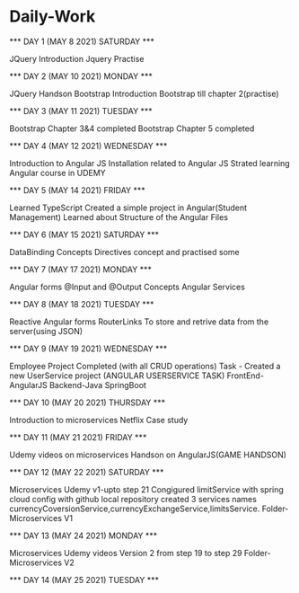 # Daily-Work

*** DAY 1 (MAY 8 2021) SATURDAY ***

JQuery Introduction
Jquery Practise 

*** DAY 2 (MAY 10 2021) MONDAY ***

JQuery Handson
Bootstrap Introduction
Bootstrap till chapter 2(practise)

*** DAY 3 (MAY 11 2021) TUESDAY ***

Bootstrap Chapter 3&4 completed
Bootstrap Chapter 5 completed

*** DAY 4 (MAY 12 2021) WEDNESDAY ***

Introduction to Angular JS
Installation related to Angular JS
Strated learning Angular course in UDEMY

*** DAY 5 (MAY 14 2021) FRIDAY ***

Learned TypeScript
Created a simple project in Angular(Student Management)
Learned about Structure of the Angular Files

*** DAY 6 (MAY 15 2021) SATURDAY ***

DataBinding Concepts
Directives concept and practised some

*** DAY 7 (MAY 17 2021) MONDAY ***

Angular forms
@Input and @Output Concepts 
Angular Services

*** DAY 8 (MAY 18 2021) TUESDAY ***

Reactive Angular forms
RouterLinks
To store and retrive data from the server(using JSON)

*** DAY 9 (MAY 19 2021) WEDNESDAY ***

Employee Project Completed (with all CRUD operations)
Task - Created a new UserService project (ANGULAR USERSERVICE TASK)
FrontEnd-AngularJS
Backend-Java SpringBoot

*** DAY 10 (MAY 20 2021) THURSDAY ***

Introduction to microservices
Netflix Case study

*** DAY 11 (MAY 21 2021) FRIDAY ***

Udemy videos on microservices
Handson on AngularJS(GAME HANDSON)

*** DAY 12 (MAY 22 2021) SATURDAY ***

Microservices Udemy v1-upto step 21 Congigured limitService with spring cloud config with github local repository 
created 3 services names currencyCoversionService,currencyExchangeService,limitsService.
Folder-Microservices V1

*** DAY 13 (MAY 24 2021) MONDAY ***

Microservices Udemy videos Version 2 from step 19 to step 29
Folder- Microservices V2

*** DAY 14 (MAY 25 2021) TUESDAY ***









